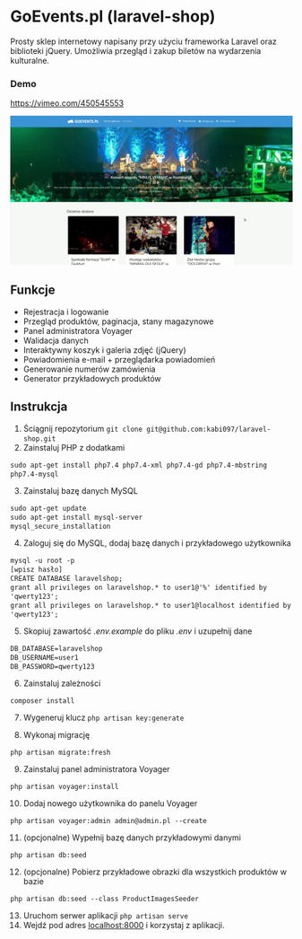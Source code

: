 
GoEvents.pl (laravel-shop)
==================================================
Prosty sklep internetowy napisany przy użyciu frameworka Laravel oraz biblioteki jQuery. Umożliwia przegląd i zakup biletów na wydarzenia kulturalne. 

### Demo
https://vimeo.com/450545553

![](screen.png)

## Funkcje
- Rejestracja i logowanie
- Przegląd produktów, paginacja, stany magazynowe
- Panel administratora Voyager
- Walidacja danych
- Interaktywny koszyk i galeria zdjęć (jQuery)
- Powiadomienia e-mail + przeglądarka powiadomień
- Generowanie numerów zamówienia
- Generator przykładowych produktów

## Instrukcja

1. Ściągnij repozytorium
``` git clone git@github.com:kabi097/laravel-shop.git ```
2. Zainstaluj PHP z dodatkami
```
sudo apt-get install php7.4 php7.4-xml php7.4-gd php7.4-mbstring php7.4-mysql
```
3. Zainstaluj bazę danych MySQL
```
sudo apt-get update
sudo apt-get install mysql-server
mysql_secure_installation
```
4. Zaloguj się do MySQL, dodaj bazę danych i przykładowego użytkownika 
```
mysql -u root -p 
[wpisz hasło]
CREATE DATABASE laravelshop;
grant all privileges on laravelshop.* to user1@'%' identified by 'qwerty123';
grant all privileges on laravelshop.* to user1@localhost identified by 'qwerty123';
```
5. Skopiuj zawartość *.env.example* do pliku *.env* i uzupełnij dane
```
DB_DATABASE=laravelshop
DB_USERNAME=user1
DB_PASSWORD=qwerty123
```
6. Zainstaluj zależności
```
composer install
```
7. Wygeneruj klucz ```php artisan key:generate```

8. Wykonaj migrację
```
php artisan migrate:fresh
```
9. Zainstaluj panel administratora Voyager
```
php artisan voyager:install
```
10. Dodaj nowego użytkownika do panelu Voyager
```
php artisan voyager:admin admin@admin.pl --create
```
11. (opcjonalne) Wypełnij bazę danych przykładowymi danymi
```
php artisan db:seed
```
12. (opcjonalne) Pobierz przykładowe obrazki dla wszystkich produktów w bazie
```
php artisan db:seed --class ProductImagesSeeder
```
13. Uruchom serwer aplikacji ``` php artisan serve ```
14. Wejdź pod adres [localhost:8000](http://localhost:8000) i korzystaj z aplikacji.
